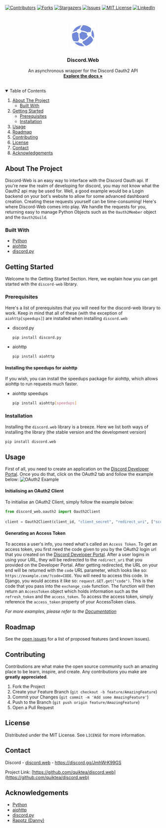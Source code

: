 <!--
*** Thanks for checking out the discord.web. If you have a suggestion
*** that would make this better, please fork the repo and create a pull request
*** or simply open an issue with the tag "enhancement".
*** Thanks again! Now go create something AMAZING! :D
-->



<!-- PROJECT SHIELDS -->
<!--
*** I'm using markdown "reference style" links for readability.
*** Reference links are enclosed in brackets [ ] instead of parentheses ( ).
*** See the bottom of this document for the declaration of the reference variables
*** for contributors-url, forks-url, etc. This is an optional, concise syntax you may use.
*** https://www.markdownguide.org/basic-syntax/#reference-style-links
-->
[![Contributors][contributors-shield]][contributors-url]
[![Forks][forks-shield]][forks-url]
[![Stargazers][stars-shield]][stars-url]
[![Issues][issues-shield]][issues-url]
[![MIT License][license-shield]][license-url]
[![LinkedIn][linkedin-shield]][linkedin-url]



<!-- PROJECT LOGO -->
<br />
<p align="center">
  <a href="#">
    <img src=".github/logo.png" alt="Logo" width="80" height="80">
  </a>

  <h3 align="center">Discord.Web</h3>

  <p align="center">
    An asynchronous wrapper for the Discord Oauth2 API
    <br />
    <a href="#"><strong>Explore the docs »</strong></a>
    <br />
    <br />
  </p>
</p>



<!-- TABLE OF CONTENTS -->
<details open="open">
  <summary>Table of Contents</summary>
  <ol>
    <li>
      <a href="#about-the-project">About The Project</a>
      <ul>
        <li><a href="#built-with">Built With</a></li>
      </ul>
    </li>
    <li>
      <a href="#getting-started">Getting Started</a>
      <ul>
        <li><a href="#prerequisites">Prerequisites</a></li>
        <li><a href="#installation">Installation</a></li>
      </ul>
    </li>
    <li><a href="#usage">Usage</a></li>
    <li><a href="#roadmap">Roadmap</a></li>
    <li><a href="#contributing">Contributing</a></li>
    <li><a href="#license">License</a></li>
    <li><a href="#contact">Contact</a></li>
    <li><a href="#acknowledgements">Acknowledgements</a></li>
  </ol>
</details>



<!-- ABOUT THE PROJECT -->
## About The Project

Discord-Web is an easy way to interface with the Discord Oauth api. If you're new the realm of developing for discord, you may not know what the Oauth2 api may be used for. Well, a good example would be a Login backend on your bot's website to allow for some advanced dashboard creation. Creating these requests yourself can be time-consuming! Here's where Discord-Web comes into play. We handle the requests for you, returning easy to manage Python Objects such as the `Oauth2Member` object and the `Oauth2Guild`. 

### Built With

* [Python](https://python.org)
* [aiohttp](https://docs.aiohttp.org/en/stable/)
* [discord.py](https://discordpy.readthedocs.io/en/stable/)



<!-- GETTING STARTED -->
## Getting Started

Welcome to the Getting Started Section. Here, we explain how you can get started with the `discord-web` library.

### Prerequisites

Here's a list of prerequisites that you will need for the discord-web library to work. Keep in mind that all of these (with the exception of `aiohttp[speedups]`) are installed when installing `discord.web`
* discord.py
  ```sh
  pip install discord.py
  ```
* aiohttp
  ```sh
  pip install aiohttp
  ```
#### Installing the speedups for aiohttp
If you wish, you can install the speedups package for aiohttp, which allows aiohttp to run requests much faster.
* aiohttp speedups
  ```sh
  pip install aiohttp[speedups]
  ```


### Installation

Installing the `discord.web` library is a breeze. Here we list both ways of installing the library (the stable version and the development version)
  ```sh
  pip install discord.web
  ```



<!-- USAGE EXAMPLES -->
## Usage

First of all, you need to create an application on the [Discord Developer Portal](https://discord.com/developers). Once you do that, click on the OAuth2 tab and follow the example below:
![OAuth2 Example](https://media.discordapp.net/attachments/773312837623218247/832320134416826398/unknown.png?width=1176&height=676)

#### Initialising an OAuth2 Client
To initialise an OAuth2 Client, simply follow the example below:
```py
from discord_web.oauth2 import Oauth2Client

client = Oauth2Client(client_id, "client_secret", "redirect_uri", ["scope1", "scope2"])
```
#### Generating an Access Token
To access a user's info, you need what's called an `Access Token`. To get an access token, you first need the code given to you by the OAuth2 login url that you created on the [Discord Developer Portal](https://discord.com/developers). After a user logins in using your URL, they will be redirected to the `redirect_uri` that you provided on the Developer Portal. After getting redirected, the URL on your end will be returned with the `code` URL parameter, which looks like so: `https://example.com/?code=CODE`. You will need to access this code. In Django, you would access it like so: `request.GET.get("code")`. This is the code that you pass into the `exchange_code` function. The function will then return an `AccessToken` object which holds information such as the `refresh_token` and the `access_token`. To access the access token, simply reference the `access_token` property of your AccessToken class.

_For more examples, please refer to the [Documentation](https://example.com)_



<!-- ROADMAP -->
## Roadmap

See the [open issues](https://github.com/quiktea/discord.web/issues) for a list of proposed features (and known issues).



<!-- CONTRIBUTING -->
## Contributing

Contributions are what make the open source community such an amazing place to be learn, inspire, and create. Any contributions you make are **greatly appreciated**.

1. Fork the Project
2. Create your Feature Branch (`git checkout -b feature/AmazingFeature`)
3. Commit your Changes (`git commit -m 'Add some AmazingFeature'`)
4. Push to the Branch (`git push origin feature/AmazingFeature`)
5. Open a Pull Request



<!-- LICENSE -->
## License

Distributed under the MIT License. See `LICENSE` for more information.



<!-- CONTACT -->
## Contact

Discord - [discord.web](https://discord.gg/JmhWrK99GS) - https://discord.gg/JmhWrK99GS

Project Link: [https://github.com/quiktea/discord.web](https://github.com/quiktea/discord.web)



<!-- ACKNOWLEDGEMENTS -->
## Acknowledgements
* [Python](https://python.org)
* [aiohttp](https://docs.aiohttp.org/en/stable/)
* [discord.py](https://discordpy.readthedocs.io/en/stable/)
* [Rapptz (Danny)](https://github.com/rapptz)





<!-- MARKDOWN LINKS & IMAGES -->
<!-- https://www.markdownguide.org/basic-syntax/#reference-style-links -->
[contributors-shield]: https://img.shields.io/github/contributors/quiktea/discord.web?style=for-the-badge
[contributors-url]: https://github.com/quiktea/discord.web/graphs/contributors
[forks-shield]: https://img.shields.io/github/forks/quiktea/discord.web.svg?style=for-the-badge
[forks-url]: https://github.com/quiktea/discord.web/network/members
[stars-shield]: https://img.shields.io/github/stars/quiktea/discord.web.svg?style=for-the-badge
[stars-url]: https://github.com/quiktea/discord.web/stargazers
[issues-shield]: https://img.shields.io/github/issues/quiktea/discord.web.svg?style=for-the-badge
[issues-url]: https://github.com/quiktea/discord.web/issues
[license-shield]: https://img.shields.io/github/license/quiktea/discord.web.svg?style=for-the-badge
[license-url]: https://github.com/quiktea/discord.web/blob/master/LICENSE.txt
[linkedin-shield]: https://img.shields.io/badge/-LinkedIn-black.svg?style=for-the-badge&logo=linkedin&colorB=555
[linkedin-url]: https://linkedin.com/in/quiktea
[product-screenshot]: .github/screenshot.png

